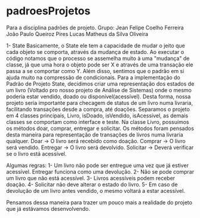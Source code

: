 # padroesProjetos
Para a disciplina padrões de projeto. 
Grupo: Jean Felipe Coelho Ferreira
João Paulo Queiroz Pires
Lucas Matheus da Silva Oliveira

1- State
  Basicamente, o State ele tem a capacidade de mudar o jeito que cada objeto se comporta, através da mudança de estado. Ao executar o código notamos que o processo se assemelha
  muito à uma "mudança" de classe, já que uma hora o objeto pode ser X e através de uma transação ele passa a se comportar como Y. Além disso, sentimos que o padrão em si ajuda
  muito na compressão de condicionais. 
  Para a implementação do Padrão de Projeto State, decidimos criar uma representação dos estados de um livro (Voltado pro nosso projeto de Análise de Sistemas)
  onde o mesmo poderia estar vendido, doado ou disponível(acessível). Desta forma, nossa projeto seria importante para checagem de status de um livro numa livraria,
  facilitando transações desde a compra, até doações. 
  Separamos o projeto em 4 classes principais, Livro, isDoado, isVendido, isAcessivel, as demais classes se comportam como interface e teste. Na classe Livro, possuímos os métodos
  doar, comprar, entregar e solicitar. Os métodos foram pensados desta maneira para representação de transações de livros numa livraria qualquer. 
  Doar -> O livro será recebido como doação. 
  Comprar -> O livro será vendido.
  Entregar -> O livro será devolvido.
  Solicitar -> Deverá verificar se o livro está acessível.
  
  Algumas regras: 
  1- Um livro não pode ser entregue uma vez que já estiver acessível. Entregar funciona como uma devolução. 
  2- Não se pode comprar um livro que não está acessível.
  3- Livros acessíveis podem receber doação. 
  4- Solicitar não deve alterar o estado do livro.
  5- Em caso de devolução de um livro antes vendido, o mesmo voltará a estar acessível. 
  
  Pensamos dessa maneira para trazer um pouco mais a realidade do projeto que já estávamos desenvolvendo. 
  
